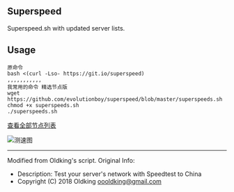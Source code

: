 ## Superspeed
Superspeed.sh with updated server lists.

## Usage
```
原命令
bash <(curl -Lso- https://git.io/superspeed)
,,,,,,,,,,,
我常用的命令 精选节点版
wget https://github.com/evolutionboy/superspeed/blob/master/superspeeds.sh
chmod +x superspeeds.sh
./superspeeds.sh
```

[查看全部节点列表](https://git.io/superspeedList)

![测速图](https://i.loli.net/2019/12/23/H8WtjGTgDqVsUaL.jpg)

---

Modified from Oldking's script. Original Info:
- Description: Test your server's network with Speedtest to China
- Copyright (C) 2018 Oldking <oooldking@gmail.com>
